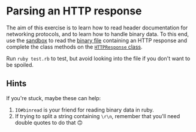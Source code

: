 # Parsing an HTTP response

The aim of this exercise is to learn how to read header documentation for networking protocols, and to learn how to handle binary data. To this end, use the [sandbox](./sandbox.rb) to read the [binary file](./http_response.bin) containing an HTTP response and complete the class methods on the [`HTTPResponse` class](./http_response.rb).

Run `ruby test.rb` to test, but avoid looking into the file if you don't want to be spoiled.

## Hints

If you're stuck, maybe these can help:

1. `IO#binread` is your friend for reading binary data in ruby.
2. If trying to split a string containing `\r\n`, remember that you'll need double quotes to do that 🙃
